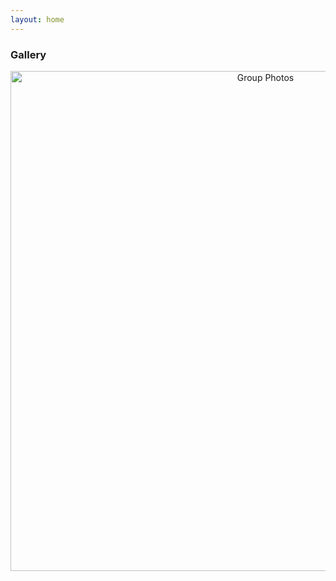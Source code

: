 ```yaml
---
layout: home
---
```

### Gallery
<a data-flickr-embed="true" href="https://www.flickr.com/photos/190485044@N08/albums/72157716183483273" align="center" title="Group Photos"><img src="https://live.staticflickr.com/65535/53059449668_03bb9e8a5c_z.jpg" width="800" alt="Group Photos"/></a><script async src="//embedr.flickr.com/assets/client-code.js" charset="utf-8"></script>
